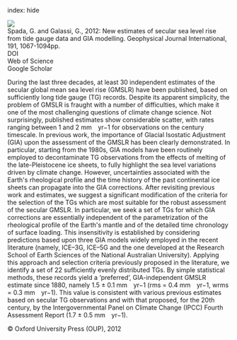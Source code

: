 index: hide

<div class="Citation">
    <div class="Citation-thumb CitationThumb-linked"  data-href="https://doi.org/10.1111/j.1365-246x.2012.05663.x">
      <img src="https://static.claimspace.cloud/climate-study-static/refs/thumbs/3/Spada_and_Galassi_2012-thumb.png" />
    </div>

  <div class="Citation-body">
    <div class="Citation-text">Spada, G. and Galassi, G., 2012: New estimates of secular sea level rise from tide gauge data and GIA modelling. <span class="Article-journal">Geophysical Journal International, </span><span class="Article-volume">191, </span>1067-1094pp.</div>
    <div class="Citation-links">
      <div class="CitationLink" data-href="https://doi.org/10.1111/j.1365-246x.2012.05663.x">
        <div class="CitationLink-icon CitationLink-Doi"></div>
        <div class="CitationLink-text">DOI</div>
      </div>
      <div class="CitationLink" data-href="http://cel.webofknowledge.com/InboundService.do?customersID=atyponcel&smartRedirect=yes&mode=FullRecord&IsProductCode=Yes&product=CEL&Init=Yes&Func=Frame&action=retrieve&SrcApp=literatum&SrcAuth=atyponcel&SID=7CNc3cIRaBKjGbSujFM&UT=WOS:000310982400013">
        <div class="CitationLink-icon CitationLink-Isi"></div>
        <div class="CitationLink-text">Web of Science</div>
      </div>
      <div class="CitationLink" data-href="https://scholar.google.com/scholar?q=10.1111/j.1365-246x.2012.05663.x">
        <div class="CitationLink-icon CitationLink-Scholar"></div>
        <div class="CitationLink-text">Google Scholar</div>
      </div>
    </div>
  </div>
</div>

During the last three decades, at least 30 independent estimates of the secular global mean sea level rise (GMSLR) have been published, based on sufficiently long tide gauge (TG) records. Despite its apparent simplicity, the problem of GMSLR is fraught with a number of difficulties, which make it one of the most challenging questions of climate change science. Not surprisingly, published estimates show considerable scatter, with rates ranging between 1 and 2 mm yr−1 for observations on the century timescale. In previous work, the importance of Glacial Isostatic Adjustment (GIA) upon the assessment of the GMSLR has been clearly demonstrated. In particular, starting from the 1980s, GIA models have been routinely employed to decontaminate TG observations from the effects of melting of the late-Pleistocene ice sheets, to fully highlight the sea level variations driven by climate change. However, uncertainties associated with the Earth's rheological profile and the time history of the past continental ice sheets can propagate into the GIA corrections. After revisiting previous work and estimates, we suggest a significant modification of the criteria for the selection of the TGs which are most suitable for the robust assessment of the secular GMSLR. In particular, we seek a set of TGs for which GIA corrections are essentially independent of the parametrization of the rheological profile of the Earth's mantle and of the detailed time chronology of surface loading. This insensitivity is established by considering predictions based upon three GIA models widely employed in the recent literature (namely, ICE–3G, ICE–5G and the one developed at the Research School of Earth Sciences of the National Australian University). Applying this approach and selection criteria previously proposed in the literature, we identify a set of 22 sufficiently evenly distributed TGs. By simple statistical methods, these records yield a ‘preferred’, GIA-independent GMSLR estimate since 1880, namely 1.5 ± 0.1 mm yr−1 (rms = 0.4 mm yr−1, wrms = 0.3 mm yr−1). This value is consistent with various previous estimates based on secular TG observations and with that proposed, for the 20th century, by the Intergovernmental Panel on Climate Change (IPCC) Fourth Assessment Report (1.7 ± 0.5 mm yr−1).

<div class="Citation-copy">
&copy; Oxford University Press (OUP), 2012
</div>